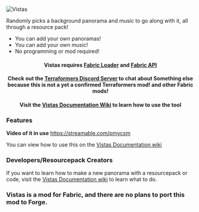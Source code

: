 ![Vistas](https://i.imgur.com/ifllw9I.png)

Randomly picks a background panorama and music to go along with it, all through a resource pack!
* You can add your own panoramas!
* You can add your own music!
* No programming or mod required!

<h4 align="center">
Vistas requires <a href="https://fabricmc.net/use/">Fabric Loader</a> and <a href="https://www.curseforge.com/minecraft/mc-mods/fabric-api">Fabric API</a>
</h4>
<h4 align="center">
Check out the <a href="https://discord.gg/jEGF5fb">Terraformers Discord Server</a> to chat about Something else because this is not a yet a confirmed Terraformers mod! and other Fabric mods!
</h4>
<h4 align="center">
Visit the <a href="https://github.com/LudoCrypt/Vistas/wiki/Documentation">Vistas Documentation Wiki</a> to learn how to use the tool
</h4>

### Features
**Video of it in use**
https://streamable.com/pmycsm

You can view how to use this on the [Vistas Documentation wiki](https://github.com/LudoCrypt/Vistas/wiki/Documentation)

### Developers/Resourcepack Creators
If you want to learn how to make a new panorama with a resourcepack or code, visit the [Vistas Documentation wiki](https://github.com/LudoCrypt/Vistas/wiki/Documentation) to learn what to do.

### Vistas is a mod for Fabric, and there are no plans to port this mod to Forge.